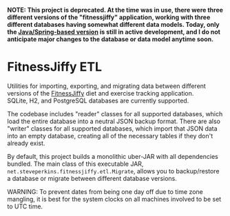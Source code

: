 **NOTE: This project is deprecated.  At the time was in use, there were three different versions of the
"fitnessjiffy" application, working with three different databases having somewhat different data models.
Today, only the [Java/Spring-based version](https://github.com/steve-perkins/fitnessjiffy-spring) is still
in active development, and I do not anticipate major changes to the database or data model anytime soon.**

# FitnessJiffy ETL

Utilities for importing, exporting, and migrating data between different versions of the
[FitnessJiffy](https://github.com/steve-perkins/fitnessjiffy-spring) diet and exercise tracking application.  
SQLite, H2, and PostgreSQL databases are currently supported.

The codebase includes "reader" classes for all supported databases, which load the entire
database into a neutral JSON backup format.  There are also "writer" classes for all
supported databases, which import that JSON data into an empty database, creating all of
the necessary tables if they don't already exist.

By default, this project builds a monolithic uber-JAR with all dependencies bundled.  The main 
class of this executable JAR, `net.steveperkins.fitnessjiffy.etl.Migrate`, allows you to backup/restore 
a database or migrate between different database versions.

WARNING: To prevent dates from being one day off due to time zone mangling, it is best for the 
system clocks on all machines involved to be set to UTC time.
